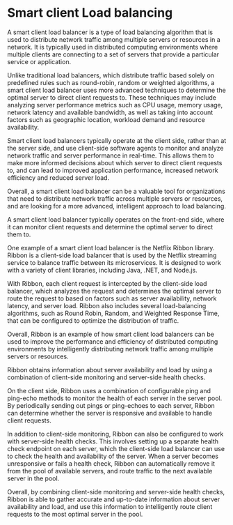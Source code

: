 # Smart client Load balancing

A smart client load balancer is a type of load balancing algorithm that is used to distribute network traffic among multiple servers or resources in a network. It is typically used in distributed computing environments where multiple clients are connecting to a set of servers that provide a particular service or application.

Unlike traditional load balancers, which distribute traffic based solely on predefined rules such as round-robin, random or weighted algorithms, a smart client load balancer uses more advanced techniques to determine the optimal server to direct client requests to. These techniques may include analyzing server performance metrics such as CPU usage, memory usage, network latency and available bandwidth, as well as taking into account factors such as geographic location, workload demand and resource availability.

Smart client load balancers typically operate at the client side, rather than at the server side, and use client-side software agents to monitor and analyze network traffic and server performance in real-time. This allows them to make more informed decisions about which server to direct client requests to, and can lead to improved application performance, increased network efficiency and reduced server load.

Overall, a smart client load balancer can be a valuable tool for organizations that need to distribute network traffic across multiple servers or resources, and are looking for a more advanced, intelligent approach to load balancing.

A smart client load balancer typically operates on the front-end side, where it can monitor client requests and determine the optimal server to direct them to.

One example of a smart client load balancer is the Netflix Ribbon library. Ribbon is a client-side load balancer that is used by the Netflix streaming service to balance traffic between its microservices. It is designed to work with a variety of client libraries, including Java, .NET, and Node.js.

With Ribbon, each client request is intercepted by the client-side load balancer, which analyzes the request and determines the optimal server to route the request to based on factors such as server availability, network latency, and server load. Ribbon also includes several load-balancing algorithms, such as Round Robin, Random, and Weighted Response Time, that can be configured to optimize the distribution of traffic.

Overall, Ribbon is an example of how smart client load balancers can be used to improve the performance and efficiency of distributed computing environments by intelligently distributing network traffic among multiple servers or resources.

Ribbon obtains information about server availability and load by using a combination of client-side monitoring and server-side health checks.

On the client side, Ribbon uses a combination of configurable ping and ping-echo methods to monitor the health of each server in the server pool. By periodically sending out pings or ping-echoes to each server, Ribbon can determine whether the server is responsive and available to handle client requests.

In addition to client-side monitoring, Ribbon can also be configured to work with server-side health checks. This involves setting up a separate health check endpoint on each server, which the client-side load balancer can use to check the health and availability of the server. When a server becomes unresponsive or fails a health check, Ribbon can automatically remove it from the pool of available servers, and route traffic to the next available server in the pool.

Overall, by combining client-side monitoring and server-side health checks, Ribbon is able to gather accurate and up-to-date information about server availability and load, and use this information to intelligently route client requests to the most optimal server in the pool.
